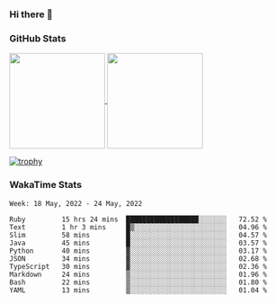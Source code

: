 ### Hi there 👋

### GitHub Stats

<a href="https://github.com/anuraghazra/github-readme-stats">
  <img align="center" height="170px" src="https://github-readme-stats.vercel.app/api/top-langs/?username=tksfjt1024&layout=compact&count_private=true&show_icons=true&show_icons=true&theme=graywhite" />
</a>
<a href="https://github.com/anuraghazra/github-readme-stats">
  <img align="center" height="170px" src="https://github-readme-stats.vercel.app/api?username=tksfjt1024&count_private=true&show_icons=true&show_icons=true&theme=graywhite" />
</a>

[![trophy](https://github-profile-trophy.vercel.app/?username=tksfjt1024)](https://github.com/ryo-ma/github-profile-trophy)

### WakaTime Stats

<!--START_SECTION:waka-->
```text
Week: 18 May, 2022 - 24 May, 2022

Ruby         15 hrs 24 mins  ██████████████████░░░░░░░   72.52 % 
Text         1 hr 3 mins     █▒░░░░░░░░░░░░░░░░░░░░░░░   04.96 % 
Slim         58 mins         █░░░░░░░░░░░░░░░░░░░░░░░░   04.57 % 
Java         45 mins         █░░░░░░░░░░░░░░░░░░░░░░░░   03.57 % 
Python       40 mins         ▓░░░░░░░░░░░░░░░░░░░░░░░░   03.17 % 
JSON         34 mins         ▓░░░░░░░░░░░░░░░░░░░░░░░░   02.68 % 
TypeScript   30 mins         ▓░░░░░░░░░░░░░░░░░░░░░░░░   02.36 % 
Markdown     24 mins         ▒░░░░░░░░░░░░░░░░░░░░░░░░   01.96 % 
Bash         22 mins         ▒░░░░░░░░░░░░░░░░░░░░░░░░   01.80 % 
YAML         13 mins         ▒░░░░░░░░░░░░░░░░░░░░░░░░   01.04 % 
```
<!--END_SECTION:waka-->
